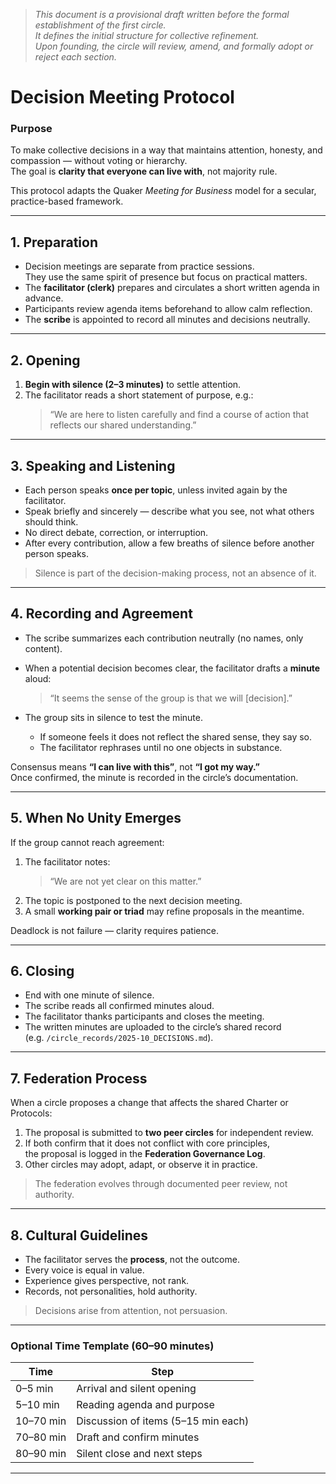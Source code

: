 > *This document is a provisional draft written before the formal establishment of the first circle.  
> It defines the initial structure for collective refinement.  
> Upon founding, the circle will review, amend, and formally adopt or reject each section.*



# Decision Meeting Protocol  

### Purpose
To make collective decisions in a way that maintains attention, honesty, and compassion — without voting or hierarchy.  
The goal is **clarity that everyone can live with**, not majority rule.

This protocol adapts the Quaker *Meeting for Business* model for a secular, practice-based framework.

---

## 1. Preparation

- Decision meetings are separate from practice sessions.  
  They use the same spirit of presence but focus on practical matters.  
- The **facilitator (clerk)** prepares and circulates a short written agenda in advance.  
- Participants review agenda items beforehand to allow calm reflection.  
- The **scribe** is appointed to record all minutes and decisions neutrally.

---

## 2. Opening

1. **Begin with silence (2–3 minutes)** to settle attention.  
2. The facilitator reads a short statement of purpose, e.g.:  
   > “We are here to listen carefully and find a course of action that reflects our shared understanding.”

---

## 3. Speaking and Listening

- Each person speaks **once per topic**, unless invited again by the facilitator.  
- Speak briefly and sincerely — describe what you see, not what others should think.  
- No direct debate, correction, or interruption.  
- After every contribution, allow a few breaths of silence before another person speaks.  

> Silence is part of the decision-making process, not an absence of it.

---

## 4. Recording and Agreement

- The scribe summarizes each contribution neutrally (no names, only content).  
- When a potential decision becomes clear, the facilitator drafts a **minute** aloud:  
  > “It seems the sense of the group is that we will [decision].”

- The group sits in silence to test the minute.  
  - If someone feels it does not reflect the shared sense, they say so.  
  - The facilitator rephrases until no one objects in substance.

Consensus means **“I can live with this”**, not **“I got my way.”**  
Once confirmed, the minute is recorded in the circle’s documentation.

---

## 5. When No Unity Emerges

If the group cannot reach agreement:

1. The facilitator notes:  
   > “We are not yet clear on this matter.”  
2. The topic is postponed to the next decision meeting.  
3. A small **working pair or triad** may refine proposals in the meantime.

Deadlock is not failure — clarity requires patience.

---

## 6. Closing

- End with one minute of silence.  
- The scribe reads all confirmed minutes aloud.  
- The facilitator thanks participants and closes the meeting.  
- The written minutes are uploaded to the circle’s shared record  
  (e.g. `/circle_records/2025-10_DECISIONS.md`).

---

## 7. Federation Process

When a circle proposes a change that affects the shared Charter or Protocols:

1. The proposal is submitted to **two peer circles** for independent review.  
2. If both confirm that it does not conflict with core principles,  
   the proposal is logged in the **Federation Governance Log**.  
3. Other circles may adopt, adapt, or observe it in practice.

> The federation evolves through documented peer review, not authority.

---

## 8. Cultural Guidelines

- The facilitator serves the **process**, not the outcome.  
- Every voice is equal in value.  
- Experience gives perspective, not rank.  
- Records, not personalities, hold authority.  

> Decisions arise from attention, not persuasion.

---

### Optional Time Template (60–90 minutes)

| Time | Step |
|------|------|
| 0–5 min | Arrival and silent opening |
| 5–10 min | Reading agenda and purpose |
| 10–70 min | Discussion of items (5–15 min each) |
| 70–80 min | Draft and confirm minutes |
| 80–90 min | Silent close and next steps |

---


